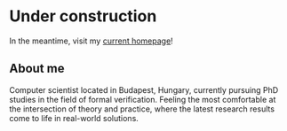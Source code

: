 # Under construction

In the meantime, visit my [current homepage](https://inf.mit.bme.hu/en/members/hajdua)!

## About me
Computer scientist located in Budapest, Hungary, currently pursuing PhD studies in the field of formal verification. Feeling the most comfortable at the intersection of theory and practice, where the latest research results come to life in real-world solutions.


